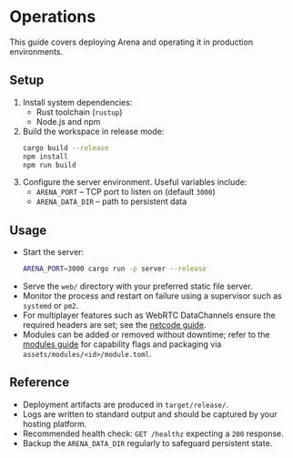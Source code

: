 # Operations

This guide covers deploying Arena and operating it in production environments.

## Setup

1. Install system dependencies:
   - Rust toolchain (`rustup`)
   - Node.js and npm
2. Build the workspace in release mode:
   ```bash
   cargo build --release
   npm install
   npm run build
   ```
3. Configure the server environment. Useful variables include:
   - `ARENA_PORT` – TCP port to listen on (default `3000`)
   - `ARENA_DATA_DIR` – path to persistent data

## Usage

- Start the server:
  ```bash
  ARENA_PORT=3000 cargo run -p server --release
  ```
- Serve the `web/` directory with your preferred static file server.
- Monitor the process and restart on failure using a supervisor such as `systemd` or `pm2`.
- For multiplayer features such as WebRTC DataChannels ensure the required
  headers are set; see the [netcode guide](netcode.md).
- Modules can be added or removed without downtime; refer to the [modules
  guide](modules.md) for capability flags and packaging via
  `assets/modules/<id>/module.toml`.

## Reference

- Deployment artifacts are produced in `target/release/`.
- Logs are written to standard output and should be captured by your hosting platform.
- Recommended health check: `GET /healthz` expecting a `200` response.
- Backup the `ARENA_DATA_DIR` regularly to safeguard persistent state.
